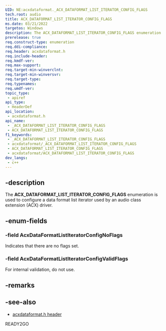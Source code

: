 ```yaml
---
UID: NE:acxdataformat._ACX_DATAFORMAT_LIST_ITERATOR_CONFIG_FLAGS
tech.root: audio
title: ACX_DATAFORMAT_LIST_ITERATOR_CONFIG_FLAGS
ms.date: 03/21/2022
targetos: Windows
description: The ACX_DATAFORMAT_LIST_ITERATOR_CONFIG_FLAGS enumeration is used to configure a data format list iterator used by an audio class extension (ACX) driver.
prerelease: true
req.construct-type: enumeration
req.ddi-compliance: 
req.header: acxdataformat.h
req.include-header: 
req.kmdf-ver: 
req.max-support: 
req.target-min-winverclnt: 
req.target-min-winversvr: 
req.target-type: 
req.typenames: 
req.umdf-ver: 
topic_type:
 - apiref
api_type:
 - HeaderDef
api_location:
 - acxdataformat.h
api_name:
 - _ACX_DATAFORMAT_LIST_ITERATOR_CONFIG_FLAGS
 - ACX_DATAFORMAT_LIST_ITERATOR_CONFIG_FLAGS
f1_keywords:
 - _ACX_DATAFORMAT_LIST_ITERATOR_CONFIG_FLAGS
 - acxdataformat/_ACX_DATAFORMAT_LIST_ITERATOR_CONFIG_FLAGS
 - ACX_DATAFORMAT_LIST_ITERATOR_CONFIG_FLAGS
 - acxdataformat/ACX_DATAFORMAT_LIST_ITERATOR_CONFIG_FLAGS
dev_langs:
 - c++
---
```


## -description

The **ACX_DATAFORMAT_LIST_ITERATOR_CONFIG_FLAGS** enumeration is used to configure a data format list iterator used by an audio class extension (ACX) driver.

## -enum-fields

### -field AcxDataFormatListIteratorConfigNoFlags

Indicates that there are no flags set.

### -field AcxDataFormatListIteratorConfigValidFlags

For internal validation, do not use.

## -remarks

## -see-also

- [acxdataformat.h header](index.md)

READY2GO
